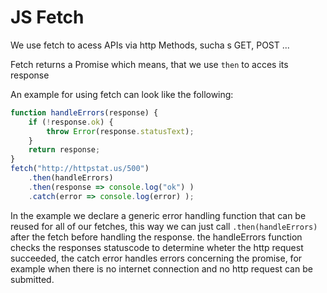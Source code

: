 # JS Fetch

We use fetch to acess APIs via http Methods, sucha s GET, POST ...

Fetch returns a Promise which means, that we use `then` to acces its response

An example for using fetch can look like the following:

```javascript
function handleErrors(response) {
    if (!response.ok) {
        throw Error(response.statusText);
    }
    return response;
}
fetch("http://httpstat.us/500")
    .then(handleErrors)
    .then(response => console.log("ok") )
    .catch(error => console.log(error) );
```

In the example we declare a generic error handling function that can be reused for all of our fetches, this way we can just call `.then(handleErrors)` after the fetch before handling the response. the handleErrors function checks the responses statuscode to determine wheter the http request succeeded, the catch error handles errors concerning the promise, for example when there is no internet connection and no http request can be submitted.